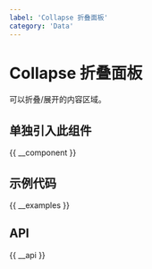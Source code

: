 ```yaml
---
label: 'Collapse 折叠面板'
category: 'Data'
---
```


# Collapse 折叠面板

可以折叠/展开的内容区域。

## 单独引入此组件

{{ __component }}

## 示例代码

{{ __examples }}

## API

{{ __api }}
